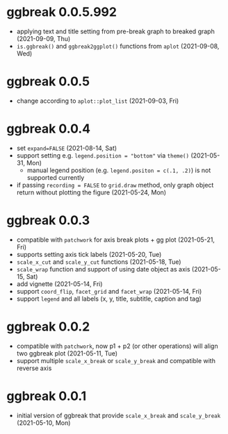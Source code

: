 # ggbreak 0.0.5.992

+ applying text and title setting from pre-break graph to breaked graph (2021-09-09, Thu)
+ `is.ggbreak()` and `ggbreak2ggplot()` functions from `aplot` (2021-09-08, Wed)

# ggbreak 0.0.5

+ change according to `aplot::plot_list` (2021-09-03, Fri)

# ggbreak 0.0.4

+ set `expand=FALSE` (2021-08-14, Sat)
+ support setting e.g. `legend.position = "bottom"` via `theme()` (2021-05-31, Mon)
    - manual legend position (e.g. `legend.positon = c(.1, .2)`) is not supported currently
+ if passing `recording = FALSE` to `grid.draw` method, only graph object return without plotting the figure (2021-05-24, Mon)
 
# ggbreak 0.0.3

+ compatible with `patchwork` for axis break plots + gg plot (2021-05-21, Fri)
+ supports setting axis tick labels (2021-05-20, Tue)
+ `scale_x_cut` and `scale_y_cut` functions (2021-05-18, Tue)
+ `scale_wrap` function and support of using date object as axis (2021-05-15, Sat)
+ add vignette (2021-05-14, Fri)
+ support `coord_flip`, `facet_grid` and `facet_wrap` (2021-05-14, Fri)
+ support `legend` and all labels (x, y, title, subtitle, caption and tag)

# ggbreak 0.0.2

+ compatible with `patchwork`, now p1 + p2 (or other operations) will align two ggbreak plot (2021-05-11, Tue)  
+ support multiple `scale_x_break` or `scale_y_break` and compatible with reverse axis 

# ggbreak 0.0.1

+ initial version of ggbreak that provide `scale_x_break` and `scale_y_break` (2021-05-10, Mon)


